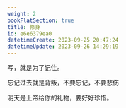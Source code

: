 ```yaml
---
weight: 2
bookFlatSection: true
title: 修身
id: e6e6379ea0
datetimeCreate: 2023-09-25 20:47:24
datetimeUpdate: 2023-09-26 14:29:19
---
```

写，就是为了记住。

忘记过去就是背叛，不要忘记，不要悲伤

明天是上帝给你的礼物，要好好珍惜。




